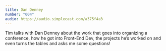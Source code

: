 ```yaml
---
title: Dan Denney
number: "004"
audio: https://audio.simplecast.com/a375f4a3
---
```


Tim talks with Dan Denney about the work that goes into organizing a conference, how he got into Front-End Dev, the projects he’s worked on and even turns the tables and asks me some questions!
